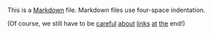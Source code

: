 This is a [Markdown][] file. Markdown files use four-space indentation.

(Of course, we still have to be [careful][1] [about][2] [links][3] [at][4] [the][5] end!)

  [markdown]: http://daringfireball.net/projects/markdown
  [1]: http://daringfireball.net/projects/markdown
  [2]: http://daringfireball.net/projects/markdown
  [3]: http://daringfireball.net/projects/markdown
  [4]: http://daringfireball.net/projects/markdown
  [5]: http://daringfireball.net/projects/markdown
